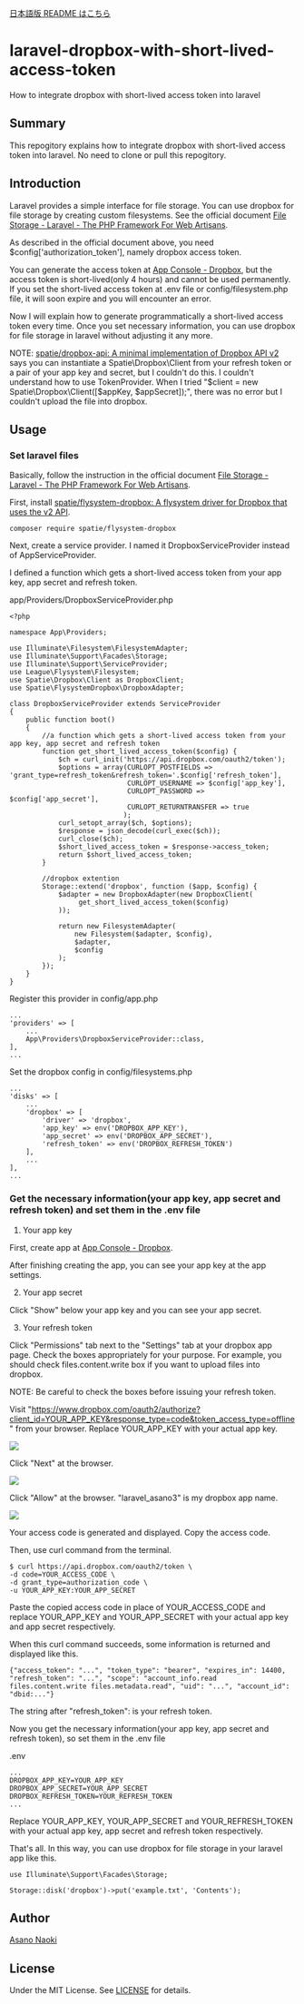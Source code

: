 [日本語版 README はこちら](/README_ja.md)

# laravel-dropbox-with-short-lived-access-token
How to integrate dropbox with short-lived access token into laravel

## Summary
This repogitory explains how to integrate dropbox with short-lived access token into laravel. No need to clone or pull this repogitory.

## Introduction
Laravel provides a simple interface for file storage. You can use dropbox for file storage by creating custom filesystems. See the official document [File Storage - Laravel - The PHP Framework For Web Artisans](https://laravel.com/docs/9.x/filesystem#custom-filesystems).

As described in the official document above, you need $config['authorization_token'], namely dropbox access token.

You can generate the access token at [App Console \- Dropbox](https://www.dropbox.com/developers/apps), but the access token is short-lived(only 4 hours) and cannot be used permanently. If you set the short-lived access token at .env file or config/filesystem.php file, it will soon expire and you will encounter an error.

Now I will explain how to generate programmatically a short-lived access token every time. Once you set necessary information, you can use dropbox for file storage in laravel without adjusting it any more.

NOTE:
[spatie/dropbox\-api: A minimal implementation of Dropbox API v2](https://github.com/spatie/dropbox-api) says you can instantiate a Spatie\Dropbox\Client from your refresh token or a pair of your app key and secret, but I couldn't do this. I couldn't understand how to use TokenProvider. When I tried "$client = new Spatie\Dropbox\Client([$appKey, $appSecret]);", there was no error but I couldn't upload the file into dropbox.

## Usage

### Set laravel files
Basically, follow the instruction in the official document [File Storage - Laravel - The PHP Framework For Web Artisans](https://laravel.com/docs/9.x/filesystem#custom-filesystems).

First, install [spatie/flysystem\-dropbox: A flysystem driver for Dropbox that uses the v2 API](https://github.com/spatie/flysystem-dropbox).

```
composer require spatie/flysystem-dropbox
```

Next, create a service provider. I named it DropboxServiceProvider instead of AppServiceProvider.

I defined a function which gets a short-lived access token from your app key, app secret and refresh token.

app/Providers/DropboxServiceProvider.php
```
<?php

namespace App\Providers;

use Illuminate\Filesystem\FilesystemAdapter;
use Illuminate\Support\Facades\Storage;
use Illuminate\Support\ServiceProvider;
use League\Flysystem\Filesystem;
use Spatie\Dropbox\Client as DropboxClient;
use Spatie\FlysystemDropbox\DropboxAdapter;

class DropboxServiceProvider extends ServiceProvider
{
    public function boot()
    {
        //a function which gets a short-lived access token from your app key, app secret and refresh token
        function get_short_lived_access_token($config) {
            $ch = curl_init('https://api.dropbox.com/oauth2/token');
            $options = array(CURLOPT_POSTFIELDS => 'grant_type=refresh_token&refresh_token='.$config['refresh_token'],
                             CURLOPT_USERNAME => $config['app_key'],
                             CURLOPT_PASSWORD => $config['app_secret'],
                             CURLOPT_RETURNTRANSFER => true
                            );
            curl_setopt_array($ch, $options);
            $response = json_decode(curl_exec($ch));
            curl_close($ch);
            $short_lived_access_token = $response->access_token;
            return $short_lived_access_token;
        }

        //dropbox extention
        Storage::extend('dropbox', function ($app, $config) {
            $adapter = new DropboxAdapter(new DropboxClient(
                 get_short_lived_access_token($config)
            ));
 
            return new FilesystemAdapter(
                new Filesystem($adapter, $config),
                $adapter,
                $config
            );
        });
    }
}
```

Register this provider in config/app.php
```
...
'providers' => [
    ...
    App\Providers\DropboxServiceProvider::class,
],
...
```

Set the dropbox config in config/filesystems.php
```
...
'disks' => [
    ...
    'dropbox' => [
        'driver' => 'dropbox',
        'app_key' => env('DROPBOX_APP_KEY'),
        'app_secret' => env('DROPBOX_APP_SECRET'),
        'refresh_token' => env('DROPBOX_REFRESH_TOKEN')
    ],
    ...
],
...
```

### Get the necessary information(your app key, app secret and refresh token) and set them in the .env file

1. Your app key

First, create app at [App Console \- Dropbox](https://www.dropbox.com/developers/apps).

After finishing creating the app, you can see your app key at the app settings.

2. Your app secret

Click "Show" below your app key and you can see your app secret.

3. Your refresh token

Click "Permissions" tab next to the "Settings" tab at your dropbox app page. Check the boxes appropriately for your purpose. For example, you should check files.content.write box if you want to upload files into dropbox.

NOTE:
Be careful to check the boxes before issuing your refresh token.

Visit "https://www.dropbox.com/oauth2/authorize?client_id=YOUR_APP_KEY&response_type=code&token_access_type=offline" from your browser. Replace YOUR_APP_KEY with your actual app key.

<img src="./dropbox1.png">

Click "Next" at the browser.

<img src="./dropbox2.png">

Click "Allow" at the browser. "laravel_asano3" is my dropbox app name.

<img src="./dropbox3.png">

Your access code is generated and displayed. Copy the access code.

Then, use curl command from the terminal.

```
$ curl https://api.dropbox.com/oauth2/token \
-d code=YOUR_ACCESS_CODE \
-d grant_type=authorization_code \
-u YOUR_APP_KEY:YOUR_APP_SECRET
```

Paste the copied access code in place of YOUR_ACCESS_CODE and replace YOUR_APP_KEY and YOUR_APP_SECRET with your actual app key and app secret respectively.

When this curl command succeeds, some information is returned and displayed like this.

```
{"access_token": "...", "token_type": "bearer", "expires_in": 14400, "refresh_token": "...", "scope": "account_info.read files.content.write files.metadata.read", "uid": "...", "account_id": "dbid:..."}
```

The string after "refresh_token": is your refresh token.

Now you get the necessary information(your app key, app secret and refresh token), so set them in the .env file

.env
```
...
DROPBOX_APP_KEY=YOUR_APP_KEY
DROPBOX_APP_SECRET=YOUR_APP_SECRET
DROPBOX_REFRESH_TOKEN=YOUR_REFRESH_TOKEN
...
```
Replace YOUR_APP_KEY, YOUR_APP_SECRET and YOUR_REFRESH_TOKEN with your actual app key, app secret and refresh token respectively.

That's all. In this way, you can use dropbox for file storage in your laravel app like this.
```
use Illuminate\Support\Facades\Storage;
 
Storage::disk('dropbox')->put('example.txt', 'Contents');
```

## Author
[Asano Naoki](https://asanonaoki.com/blog/)


## License
Under the MIT License. See [LICENSE](/LICENSE) for details.




